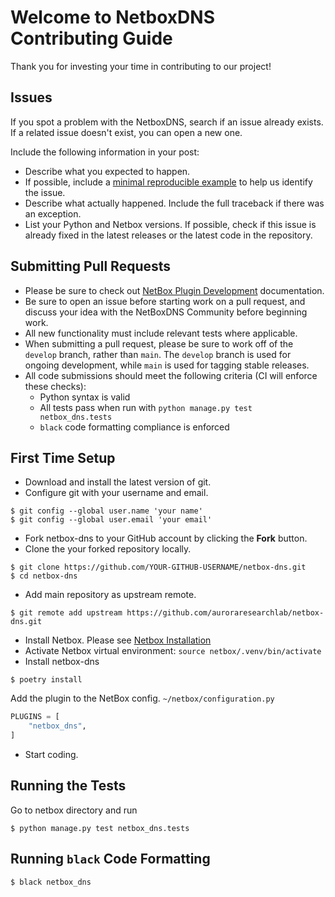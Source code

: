 # Welcome to NetboxDNS Contributing Guide

Thank you for investing your time in contributing to our project!

## Issues

If you spot a problem with the NetboxDNS, search if an issue already exists. If a related issue doesn't exist, you can open a new one.

Include the following information in your post:

* Describe what you expected to happen.
* If possible, include a [minimal reproducible example](https://stackoverflow.com/help/minimal-reproducible-example) to help us identify the issue.
* Describe what actually happened. Include the full traceback if there was an exception.
* List your Python and Netbox versions. If possible, check if this issue is already fixed in the latest releases or the latest code in the repository.

## Submitting Pull Requests

* Please be sure to check out [NetBox Plugin Development](https://netbox.readthedocs.io/en/stable/plugins/development/) documentation.
* Be sure to open an issue before starting work on a pull request, and discuss your idea with the NetBoxDNS Community before beginning work.
* All new functionality must include relevant tests where applicable.
* When submitting a pull request, please be sure to work off of the `develop` branch, rather than `main`. The `develop` branch is used for ongoing development, while `main` is used for tagging stable releases.
* All code submissions should meet the following criteria (CI will enforce these checks):
    * Python syntax is valid
    * All tests pass when run with `python manage.py test netbox_dns.tests`
    * `black` code formatting compliance is enforced

## First Time Setup

* Download and install the latest version of git.
* Configure git with your username and email.

```
$ git config --global user.name 'your name'
$ git config --global user.email 'your email'
```

* Fork netbox-dns to your GitHub account by clicking the __Fork__ button.
* Clone the your forked repository locally.

```
$ git clone https://github.com/YOUR-GITHUB-USERNAME/netbox-dns.git
$ cd netbox-dns
```

* Add main repository as upstream remote.

```
$ git remote add upstream https://github.com/auroraresearchlab/netbox-dns.git
```

* Install Netbox. Please see [Netbox Installation](https://github.com/netbox-community/netbox#installation)
* Activate Netbox virtual environment: `source netbox/.venv/bin/activate`
* Install netbox-dns

```
$ poetry install
```

Add the plugin to the NetBox config. `~/netbox/configuration.py`

```python
PLUGINS = [
    "netbox_dns",
]
```

* Start coding.

## Running the Tests

Go to netbox directory and run

```
$ python manage.py test netbox_dns.tests
```

## Running `black` Code Formatting

```
$ black netbox_dns
```
